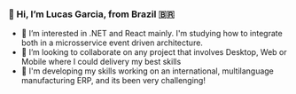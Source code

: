 ###  👋  Hi, I’m Lucas Garcia, from Brazil 🇧🇷
 - 👀  I’m interested in .NET and React mainly. I'm studying how to integrate both in a microsservice event driven architecture.
 - 💞️  I’m looking to collaborate on any project that involves Desktop, Web or Mobile where I could delivery my best skills
 - 🚀  I'm developing my skills working on an international, multilanguage manufacturing ERP, and its been very challenging!  




<div></div>

<div></div>

<div></div>


      
               


<div align="left">             
</div>

  
